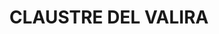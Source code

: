 ---
layout: test
title:  "CLAUSTRE DEL VALIRA"
coordinates:
  - group1:
        - [1.452854156382766, 42.359411158169237]
        - [1.453155081474953, 42.359218388627831]
        - [1.452874987107758, 42.358974907023459]
        - [1.452571508592579, 42.359168580147319]
        - [1.452854156382766, 42.359411158169237]
---